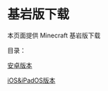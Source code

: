 # 基岩版下载
本页面提供 Minecraft 基岩版下载

目录：

[安卓版本](https://minecraft.sn-m.xyz/bedrock/Android/)

[iOS&iPadOS版本](https://minecraft.sn-m.xyz/bedrock/iOS&iPadOS/)